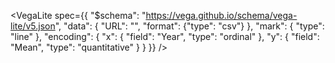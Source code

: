 <VegaLite
  spec={{
    "$schema": "https://vega.github.io/schema/vega-lite/v5.json",
    "data": {
      "URL": "",
      "format": {"type": "csv"}
    },
    "mark": {
      "type": "line"
    },
    "encoding": {
      "x": {
        "field": "Year",
        "type": "ordinal"
      },
      "y": {
        "field": "Mean",
        "type": "quantitative"
      }
    }
  }}
/>
